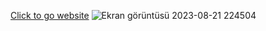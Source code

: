 [Click to go website](https://glittery-bunny-cd13ff.netlify.app/ "BaneMX")
![Ekran görüntüsü 2023-08-21 224504](https://github.com/erenkya/BaneMX/assets/115587114/0fac256a-9e6d-4ad6-b0f6-5e3fa26b76ef)


